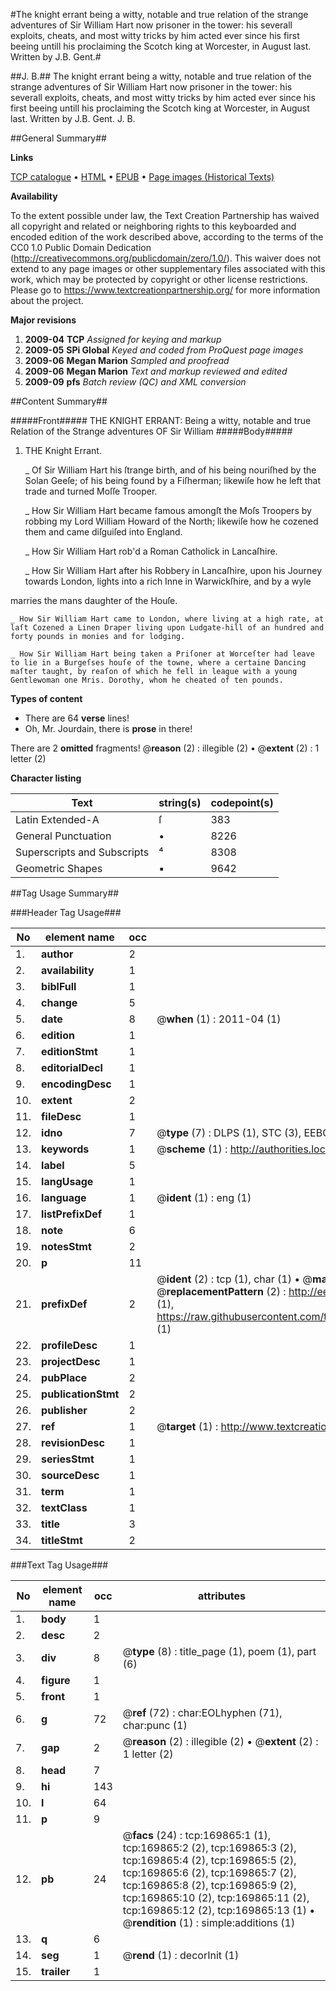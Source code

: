 #The knight errant being a witty, notable and true relation of the strange adventures of Sir William Hart now prisoner in the tower: his severall exploits, cheats, and most witty tricks by him acted ever since his first beeing untill his proclaiming the Scotch king at Worcester, in August last. Written by J.B. Gent.#

##J. B.##
The knight errant being a witty, notable and true relation of the strange adventures of Sir William Hart now prisoner in the tower: his severall exploits, cheats, and most witty tricks by him acted ever since his first beeing untill his proclaiming the Scotch king at Worcester, in August last. Written by J.B. Gent.
J. B.

##General Summary##

**Links**

[TCP catalogue](http://www.ota.ox.ac.uk/tcp/)  • 
[HTML](http://tei.it.ox.ac.uk/tcp/Texts-HTML/free/A76/A76087.html)  • 
[EPUB](http://tei.it.ox.ac.uk/tcp/Texts-EPUB/free/A76/A76087.epub) • 
[Page images (Historical Texts)](https://historicaltexts.jisc.ac.uk/eebo-99868217e)

**Availability**

To the extent possible under law, the Text Creation Partnership has waived all copyright and related or neighboring rights to this keyboarded and encoded edition of the work described above, according to the terms of the CC0 1.0 Public Domain Dedication (http://creativecommons.org/publicdomain/zero/1.0/). This waiver does not extend to any page images or other supplementary files associated with this work, which may be protected by copyright or other license restrictions. Please go to https://www.textcreationpartnership.org/ for more information about the project.

**Major revisions**

1. __2009-04__ __TCP__ *Assigned for keying and markup*
1. __2009-05__ __SPi Global__ *Keyed and coded from ProQuest page images*
1. __2009-06__ __Megan Marion__ *Sampled and proofread*
1. __2009-06__ __Megan Marion__ *Text and markup reviewed and edited*
1. __2009-09__ __pfs__ *Batch review (QC) and XML conversion*

##Content Summary##

#####Front#####
THE KNIGHT ERRANT: Being a witty, notable and true Relation of the Strange adventures OF Sir William
#####Body#####

1. THE Knight Errant.

    _ Of Sir William Hart his ſtrange birth, and of his being nouriſhed by the Solan Geeſe; of his being found by a Fiſherman; likewiſe how he left that trade and turned Moſſe Trooper.

    _ How Sir William Hart became famous amongſt the Moſs Troopers by robbing my Lord William Howard of the North; likewiſe how he cozened them and came diſguiſed into England.

    _ How Sir William Hart rob'd a Roman Catholick in Lancaſhire.

    _ How Sir William Hart after his Robbery in Lancaſhire, upon his Journey towards London, lights into a rich Inne in Warwickſhire, and by a wyle

marries the mans daughter of the Houſe.

    _ How Sir William Hart came to London, where living at a high rate, at laſt Cozened a Linen Draper living upon Ludgate-hill of an hundred and forty pounds in monies and for lodging.

    _ How Sir William Hart being taken a Priſoner at Worceſter had leave to lie in a Burgeſses houſe of the towne, where a certaine Dancing maſter taught, by reaſon of which he fell in league with a young Gentlewoman one Mris. Dorothy, whom he cheated of ten pounds.

**Types of content**

  * There are 64 **verse** lines!
  * Oh, Mr. Jourdain, there is **prose** in there!

There are 2 **omitted** fragments! 
 @__reason__ (2) : illegible (2)  •  @__extent__ (2) : 1 letter (2)

**Character listing**


|Text|string(s)|codepoint(s)|
|---|---|---|
|Latin Extended-A|ſ|383|
|General Punctuation|•|8226|
|Superscripts             and Subscripts|⁴|8308|
|Geometric Shapes|▪|9642|

##Tag Usage Summary##

###Header Tag Usage###

|No|element name|occ|attributes|
|---|---|---|---|
|1.|__author__|2||
|2.|__availability__|1||
|3.|__biblFull__|1||
|4.|__change__|5||
|5.|__date__|8| @__when__ (1) : 2011-04 (1)|
|6.|__edition__|1||
|7.|__editionStmt__|1||
|8.|__editorialDecl__|1||
|9.|__encodingDesc__|1||
|10.|__extent__|2||
|11.|__fileDesc__|1||
|12.|__idno__|7| @__type__ (7) : DLPS (1), STC (3), EEBO-CITATION (1), PROQUEST (1), VID (1)|
|13.|__keywords__|1| @__scheme__ (1) : http://authorities.loc.gov/ (1)|
|14.|__label__|5||
|15.|__langUsage__|1||
|16.|__language__|1| @__ident__ (1) : eng (1)|
|17.|__listPrefixDef__|1||
|18.|__note__|6||
|19.|__notesStmt__|2||
|20.|__p__|11||
|21.|__prefixDef__|2| @__ident__ (2) : tcp (1), char (1)  •  @__matchPattern__ (2) : ([0-9\-]+):([0-9IVX]+) (1), (.+) (1)  •  @__replacementPattern__ (2) : http://eebo.chadwyck.com/downloadtiff?vid=$1&page=$2 (1), https://raw.githubusercontent.com/textcreationpartnership/Texts/master/tcpchars.xml#$1 (1)|
|22.|__profileDesc__|1||
|23.|__projectDesc__|1||
|24.|__pubPlace__|2||
|25.|__publicationStmt__|2||
|26.|__publisher__|2||
|27.|__ref__|1| @__target__ (1) : http://www.textcreationpartnership.org/docs/. (1)|
|28.|__revisionDesc__|1||
|29.|__seriesStmt__|1||
|30.|__sourceDesc__|1||
|31.|__term__|1||
|32.|__textClass__|1||
|33.|__title__|3||
|34.|__titleStmt__|2||


###Text Tag Usage###

|No|element name|occ|attributes|
|---|---|---|---|
|1.|__body__|1||
|2.|__desc__|2||
|3.|__div__|8| @__type__ (8) : title_page (1), poem (1), part (6)|
|4.|__figure__|1||
|5.|__front__|1||
|6.|__g__|72| @__ref__ (72) : char:EOLhyphen (71), char:punc (1)|
|7.|__gap__|2| @__reason__ (2) : illegible (2)  •  @__extent__ (2) : 1 letter (2)|
|8.|__head__|7||
|9.|__hi__|143||
|10.|__l__|64||
|11.|__p__|9||
|12.|__pb__|24| @__facs__ (24) : tcp:169865:1 (1), tcp:169865:2 (2), tcp:169865:3 (2), tcp:169865:4 (2), tcp:169865:5 (2), tcp:169865:6 (2), tcp:169865:7 (2), tcp:169865:8 (2), tcp:169865:9 (2), tcp:169865:10 (2), tcp:169865:11 (2), tcp:169865:12 (2), tcp:169865:13 (1)  •  @__rendition__ (1) : simple:additions (1)|
|13.|__q__|6||
|14.|__seg__|1| @__rend__ (1) : decorInit (1)|
|15.|__trailer__|1||
